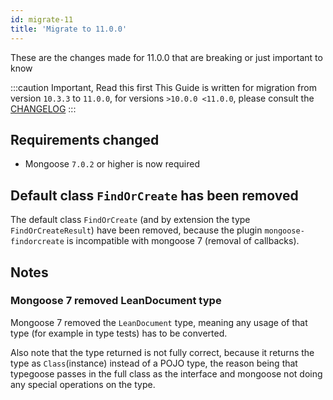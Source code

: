 ```yaml
---
id: migrate-11
title: 'Migrate to 11.0.0'
---
```


These are the changes made for 11.0.0 that are breaking or just important to know

:::caution Important, Read this first
This Guide is written for migration from version `10.3.3` to `11.0.0`, for versions `>10.0.0 <11.0.0`, please consult the [CHANGELOG](https://github.com/typegoose/typegoose/blob/master/CHANGELOG.md)
:::

## Requirements changed

- Mongoose `7.0.2` or higher is now required

## Default class `FindOrCreate` has been removed

The default class `FindOrCreate` (and by extension the type `FindOrCreateResult`) have been removed, because the plugin `mongoose-findorcreate` is incompatible with mongoose 7 (removal of callbacks).

## Notes

### Mongoose 7 removed LeanDocument type

Mongoose 7 removed the `LeanDocument` type, meaning any usage of that type (for example in type tests) has to be converted.

Also note that the type returned is not fully correct, because it returns the type as `Class`(instance) instead of a POJO type, the reason being that typegoose passes in the full class as the interface and mongoose not doing any special operations on the type.
